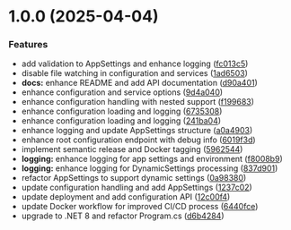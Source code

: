 # 1.0.0 (2025-04-04)


### Features

* add validation to AppSettings and enhance logging ([fc013c5](https://github.com/OpScaleHub/AppSettingsEnvOverride/commit/fc013c58527384fbf912c3a304d34859069ded59))
* disable file watching in configuration and services ([1ad6503](https://github.com/OpScaleHub/AppSettingsEnvOverride/commit/1ad65038e9430e2162e69bf8ceeee9e3737a6696))
* **docs:** enhance README and add API documentation ([d90a401](https://github.com/OpScaleHub/AppSettingsEnvOverride/commit/d90a4018398387460f8e4fdb52a77f3986d528e5))
* enhance configuration and service options ([9d4a040](https://github.com/OpScaleHub/AppSettingsEnvOverride/commit/9d4a0402d3797d2b2bdf1a157b113c6cdb9419fd))
* enhance configuration handling with nested support ([f199683](https://github.com/OpScaleHub/AppSettingsEnvOverride/commit/f199683ef500601f88e558f820bb18cf11ac006a))
* enhance configuration loading and logging ([6735308](https://github.com/OpScaleHub/AppSettingsEnvOverride/commit/67353084687ce324c2c1fe3982edcdcdae60e568))
* enhance configuration loading and logging ([241ba04](https://github.com/OpScaleHub/AppSettingsEnvOverride/commit/241ba047c176fb03142005bd70eab4dfd4c4dbdf))
* enhance logging and update AppSettings structure ([a0a4903](https://github.com/OpScaleHub/AppSettingsEnvOverride/commit/a0a4903a9fd5477a0cfa5d5f05cdb4b887cde195))
* enhance root configuration endpoint with debug info ([6019f3d](https://github.com/OpScaleHub/AppSettingsEnvOverride/commit/6019f3d826b9d7e2b6616215ac3828a6d6114511))
* implement semantic release and Docker tagging ([5962544](https://github.com/OpScaleHub/AppSettingsEnvOverride/commit/5962544a7be3cf5513275d2945a80440296651d1))
* **logging:** enhance logging for app settings and environment ([f8008b9](https://github.com/OpScaleHub/AppSettingsEnvOverride/commit/f8008b9705a814f59112c1bd997bf436076f595b))
* **logging:** enhance logging for DynamicSettings processing ([837d901](https://github.com/OpScaleHub/AppSettingsEnvOverride/commit/837d901d163b5478c3906036229849408c47e5d3))
* refactor AppSettings to support dynamic settings ([0a98380](https://github.com/OpScaleHub/AppSettingsEnvOverride/commit/0a98380b1ad54f44e64fcc50fcb6c35bb1ed5866))
* update configuration handling and add AppSettings ([1237c02](https://github.com/OpScaleHub/AppSettingsEnvOverride/commit/1237c0220638aaf76b6b2f0feb0ba4d986a135ed))
* update deployment and add configuration API ([12c00f4](https://github.com/OpScaleHub/AppSettingsEnvOverride/commit/12c00f41c477a27e64c3ba850c709140cda3a5ad))
* update Docker workflow for improved CI/CD process ([6440fce](https://github.com/OpScaleHub/AppSettingsEnvOverride/commit/6440fcee1cd29697d84ec705c1af948c7851b955))
* upgrade to .NET 8 and refactor Program.cs ([d6b4284](https://github.com/OpScaleHub/AppSettingsEnvOverride/commit/d6b4284e4f14094600c3aacb70733dc63dc07ba5))
